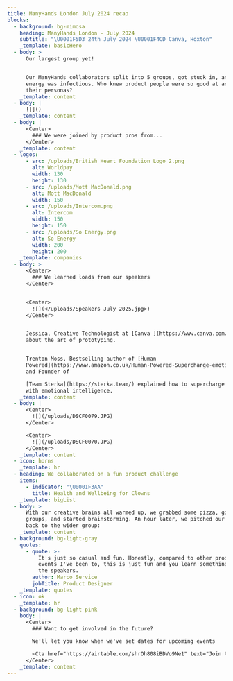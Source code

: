 ```yaml
---
title: ManyHands London July 2024 recap
blocks:
  - background: bg-mimosa
    heading: ManyHands London - July 2024
    subtitle: "\U0001F5D3️ 24th July 2024 \U0001F4CD Canva, Hoxton"
    _template: basicHero
  - body: >
      Our largest group yet!


      Our ManyHands collaborators split into 5 groups, got stuck in, and their
      energy was infectious. Who knew product people were so good at acting out
      their personas?
    _template: content
  - body: |
      ![]()
    _template: content
  - body: |
      <Center>
        ### We were joined by product pros from...
      </Center>
    _template: content
  - logos:
      - src: /uploads/British Heart Foundation Logo 2.png
        alt: Worldpay
        width: 130
        height: 130
      - src: /uploads/Mott MacDonald.png
        alt: Mott MacDonald
        width: 150
      - src: /uploads/Intercom.png
        alt: Intercom
        width: 150
        height: 150
      - src: /uploads/So Energy.png
        alt: So Energy
        width: 200
        height: 200
    _template: companies
  - body: >
      <Center>
        ### We learned loads from our speakers
      </Center>


      <Center>
        ![](</uploads/Speakers July 2025.jpg>)
      </Center>


      Jessica, Creative Technologist at [Canva ](https://www.canva.com/) told us
      about the art of prototyping.


      Trenton Moss, Bestselling author of [Human
      Powered](https://www.amazon.co.uk/Human-Powered-Supercharge-emotional-intelligence-ebook/dp/B09D46R31Q)
      and Founder of 

      [Team Sterka](https://sterka.team/) explained how to supercharge yourself
      with emotional intelligence.
    _template: content
  - body: |
      <Center>
        ![](/uploads/DSCF0079.JPG)
      </Center>

      <Center>
        ![](/uploads/DSCF0070.JPG)
      </Center>
    _template: content
  - icon: horns
    _template: hr
  - heading: We collaborated on a fun product challenge
    items:
      - indicator: "\U0001F3AA"
        title: Health and Wellbeing for Clowns
    _template: bigList
  - body: >
      With our creative brains all warmed up, we grabbed some pizza, got into
      groups, and started brainstorming. An hour later, we pitched our ideas
      back to the wider group:
    _template: content
  - background: bg-light-gray
    quotes:
      - quote: >-
          It's just so casual and fun. Honestly, compared to other product
          events I've been to, this is just fun and you learn something new with
          the speakers.
        author: Marco Service
        jobTitle: Product Designer
    _template: quotes
  - icon: ok
    _template: hr
  - background: bg-light-pink
    body: |
      <Center>
        ### Want to get involved in the future?

        We'll let you know when we've set dates for upcoming events

        <Cta href="https://airtable.com/shrOh808iBDVo9Ne1" text="Join the list" />
      </Center>
    _template: content
---
```


